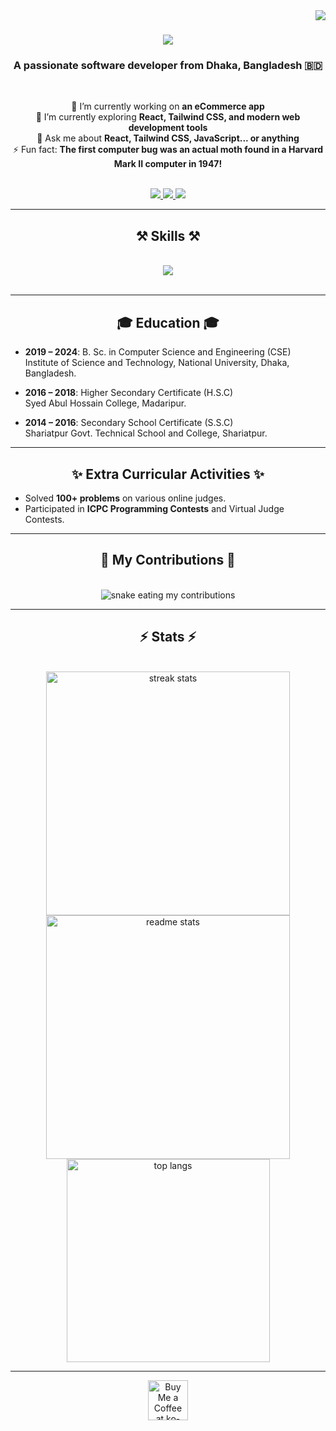 <img align="right" src="https://visitor-badge.laobi.icu/badge?page_id=abdurrahman19011" />

<h1 align="center">
    <img src="https://readme-typing-svg.herokuapp.com/?font=Righteous&size=35&center=true&vCenter=true&width=500&height=70&duration=4000&lines=Hi+There!+👋;+I'm+Abdur+Rahman!;" />
</h1>

<h3 align="center">A passionate software developer from Dhaka, Bangladesh 🇧🇩</h3>

<br/>

<div align="center">

🔭 I’m currently working on **an eCommerce app**  
🌱 I’m currently exploring **React, Tailwind CSS, and modern web development tools**  
💬 Ask me about **React, Tailwind CSS, JavaScript... or anything**  
⚡ Fun fact: **The first computer bug was an actual moth found in a Harvard Mark II computer in 1947!**

</div>

<br/>

<div align="center"> 
  <a href="mailto:abdurrahman19011@gmail.com">
    <img src="https://img.shields.io/badge/Gmail-333333?style=for-the-badge&logo=gmail&logoColor=red" />
  </a>
  <a href="https://www.linkedin.com/in/abdur-rahman-8635b9290?utm_source=share&utm_campaign=share_via&utm_content=profile&utm_medium=android_app" target="_blank">
    <img src="https://img.shields.io/badge/LinkedIn-0077B5?style=for-the-badge&logo=linkedin&logoColor=white" />
  </a>
  <a href="https://portfolio-website-main-sigma.vercel.app/" target="_blank">
     <img src="https://img.shields.io/badge/Portfolio-FF5722?style=for-the-badge&logo=react&logoColor=white" />
  </a>
</div>

<hr/>

<h2 align="center">⚒️ Skills ⚒️</h2>
<br/>
<div align="center">
    <img src="https://skillicons.dev/icons?i=c,cpp,html,css,tailwind,bootstrap,js,ts,react,nodejs,mysql,mongodb,git,vscode" /><br>
</div>

<br/>
<hr/>

<h2 align="center">🎓 Education 🎓</h2>

- **2019 – 2024**: B. Sc. in Computer Science and Engineering (CSE)  
  Institute of Science and Technology, National University, Dhaka, Bangladesh.  

- **2016 – 2018**: Higher Secondary Certificate (H.S.C)  
  Syed Abul Hossain College, Madaripur.

- **2014 – 2016**: Secondary School Certificate (S.S.C)  
  Shariatpur Govt. Technical School and College, Shariatpur. 

<hr/>

<h2 align="center">✨ Extra Curricular Activities ✨</h2>

- Solved **100+ problems** on various online judges.  
- Participated in **ICPC Programming Contests** and Virtual Judge Contests.

<hr/>

<h2 align="center">🐍 My Contributions 🐍</h2>
<br/>
<div align="center">
  <img alt="snake eating my contributions" src="https://raw.githubusercontent.com/abdurrahman19011/abdurrahman19011/output/github-contribution-grid-snake.svg" />
</div>

<hr/>

<h2 align="center">⚡ Stats ⚡</h2>
<br/>
<div align="center">
  <img width=390 src="https://github-readme-streak-stats.herokuapp.com/?user=abdurrahman19011&theme=react&border_radius=10" alt="streak stats" />
  <img width=390 src="https://github-readme-stats.vercel.app/api?username=abdurrahman19011&show_icons=true&theme=react&border_radius=10" alt="readme stats" />
  <br/>
  <img width=325 align="center" src="https://github-readme-stats.vercel.app/api/top-langs/?username=abdurrahman19011&layout=compact&theme=react&border_radius=10" alt="top langs" />
</div>
<hr/>

<div align="center">
<a href='https://www.linkedin.com/in/abdur-rahman-8635b9290?utm_source=share&utm_campaign=share_via&utm_content=profile&utm_medium=android_app' target='_blank'><img height='64' style='border:0px;height:64px;' src='https://storage.ko-fi.com/cdn/kofi1.png?v=3' border='0' alt='Buy Me a Coffee at ko-fi.com' /></a>
</div>
